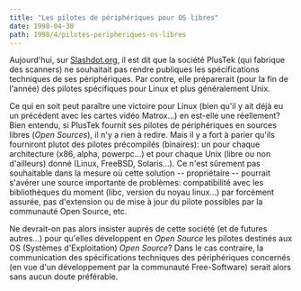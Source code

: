 ```yaml
---
title: "Les pilotes de périphériques pour OS libres"
date: 1998-04-30
path: 1998/4/pilotes-peripheriques-os-libres
---
```


<P>
Aujourd'hui, sur <A HREF="http://slashdot.org/">Slashdot.org</A>, il est
dit que la société PlusTek (qui fabrique des scanners) ne souhaitait pas
rendre publiques les spécifications techniques de ses périphériques. Par
contre, elle préparerait (pour la fin de l'année) des pilotes spécifiques
pour Linux et plus généralement Unix.
</P>

<P>
Ce qui en soit peut paraître une victoire pour Linux (bien qu'il y ait
déjà eu un précédent avec les cartes vidéo Matrox...) en est-elle une
réellement? Bien entendu, si PlusTek fournit ses pilotes de périphériques
en sources libres (<EM>Open Sources</EM>), il n'y a rien à redire. Mais
il y a fort à parier qu'ils fourniront plutot des pilotes précompilés
(binaires): un pour chaque architecture (x86, alpha, powerpc...) et
pour chaque Unix (libre ou non d'ailleurs) donné (Linux, FreeBSD,
Solaris...). Ce n'est sûrement pas souhaitable dans la mesure où cette
solution -- propriétaire -- pourrait s'avérer une source importante de
problèmes: compatibilité avec les bibliothèques du moment (libc, version
du noyau linux...) par forcément assurée, pas d'extension ou de mise à
jour du pilote possibles par la communauté Open Source, etc.
</P>

<P>
Ne devrait-on pas alors insister auprés de cette société (et de futures
autres...) pour qu'elles développent en <EM>Open Source</EM> les pilotes
destinés aux OS (Systèmes d'Exploitation) <EM>Open Source</EM>? Dans
le cas contraire, la  communication des spécifications techniques  des
périphériques concernés (en vue d'un développement par la communauté
Free-Software) serait alors sans aucun doute préférable.
</P>


